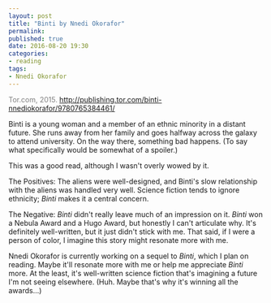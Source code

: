 ```yaml
---
layout: post
title: "Binti by Nnedi Okorafor"
permalink:
published: true
date: 2016-08-20 19:30
categories:
- reading
tags:
- Nnedi Okorafor
---
```


<p style="color: gray;">Tor.com, 2015. <a href="http://publishing.tor.com/binti-nnediokorafor/9780765384461/">http://publishing.tor.com/binti-nnediokorafor/9780765384461/</a></p>

Binti is a young woman and a member of an ethnic minority in a distant future. She runs away from her family and goes halfway across the galaxy to attend university. On the way there, something bad happens. (To say what specifically would be somewhat of a spoiler.)

This was a good read, although I wasn't overly wowed by it.

The Positives: The aliens were well-designed, and Binti's slow relationship with the aliens was handled very well. Science fiction tends to ignore ethnicity; *Binti* makes it a central concern.

The Negative: *Binti* didn't really leave much of an impression on it. *Binti* won a Nebula Award and a Hugo Award, but honestly I can't articulate why. It's definitely well-written, but it just didn't stick with me. That said, if I were a person of color, I imagine this story might resonate more with me.

Nnedi Okorafor is currently working on a sequel to *Binti*, which I plan on reading. Maybe it'll resonate more with me or help me appreciate *Binti* more. At the least, it's well-written science fiction that's imagining a future I'm not seeing elsewhere. (Huh. Maybe that's why it's winning all the awards...)

